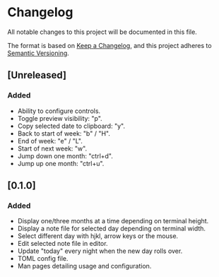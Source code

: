 # Changelog
All notable changes to this project will be documented in this file.

The format is based on [Keep a Changelog](https://keepachangelog.com/en/1.0.0/),
and this project adheres to [Semantic Versioning](https://semver.org/spec/v2.0.0.html).

## [Unreleased]
### Added
- Ability to configure controls.
- Toggle preview visibility: "p".
- Copy selected date to clipboard: "y".
- Back to start of week: "b" / "H".
- End of week: "e" / "L".
- Start of next week: "w".
- Jump down one month: "ctrl+d".
- Jump up one month: "ctrl+u".

## [0.1.0]
### Added
- Display one/three months at a time depending on terminal height.
- Display a note file for selected day depending on terminal width.
- Select different day with hjkl, arrow keys or the mouse.
- Edit selected note file in editor.
- Update "today" every night when the new day rolls over.
- TOML config file.
- Man pages detailing usage and configuration.
